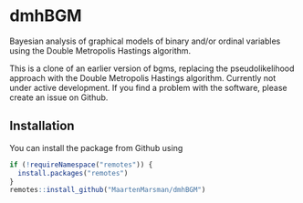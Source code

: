 # dmhBGM
Bayesian analysis of graphical models of binary and/or ordinal variables using the Double Metropolis Hastings algorithm. 

This is a clone of an earlier version of bgms, replacing the pseudolikelihood approach with the Double Metropolis Hastings algorithm. Currently not under active development. If you find a problem with the software, please create an issue on Github.

## Installation

You can install the package from Github using

``` r
if (!requireNamespace("remotes")) { 
  install.packages("remotes")   
}   
remotes::install_github("MaartenMarsman/dmhBGM")
```
